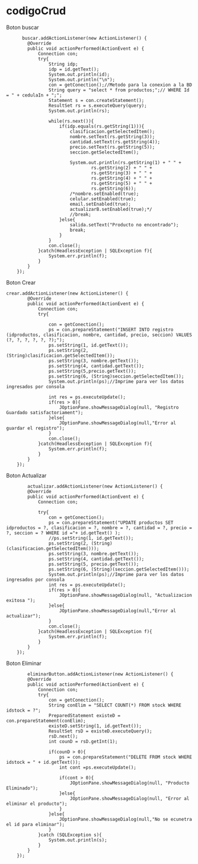 # codigoCrud

  Boton buscar
  
          buscar.addActionListener(new ActionListener() {
            @Override
            public void actionPerformed(ActionEvent e) {
                Connection con;
                try{
                    String idp;
                    idp = id.getText();
                    System.out.println(id);
                    System.out.println("\n");
                    con = getConection();//Metodo para la conexion a la BD
                    String query = "select * from productos;";// WHERE Id = " + cedulaIn + ";";
                    Statement s = con.createStatement();
                    ResultSet rs = s.executeQuery(query);
                    System.out.println(rs);

                    while(rs.next()){
                        if(idp.equals(rs.getString(1))){
                            clasificacion.getSelectedItem();
                            nombre.setText(rs.getString(3));
                            cantidad.setText(rs.getString(4));
                            precio.setText(rs.getString(5));
                            seccion.getSelectedItem();

                            System.out.println(rs.getString(1) + " " +
                                    rs.getString(2) + " " +
                                    rs.getString(3) + " " +
                                    rs.getString(4) + " " +
                                    rs.getString(5) + " " +
                                    rs.getString(6));
                            /*nombre.setEnabled(true);
                            celular.setEnabled(true);
                            email.setEnabled(true);
                            actualizarB.setEnabled(true);*/
                            //break;
                        }else{
                            salida.setText("Producto no encontrado");
                            break;
                        }
                    }
                    con.close();
                }catch(HeadlessException | SQLException f){
                    System.err.println(f);
                }
            }
        });
        
Boton Crear
    
    crear.addActionListener(new ActionListener() {
            @Override
            public void actionPerformed(ActionEvent e) {
                Connection con;
                try{

                    con = getConection();
                    ps = con.prepareStatement("INSERT INTO registro (idproductos, clasificacion, nombre, cantidad, precio, seccion) VALUES (?, ?, ?, ?, ?, ?);");
                    ps.setString(1, id.getText());
                    ps.setString(2, (String)clasificacion.getSelectedItem());
                    ps.setString(3, nombre.getText());
                    ps.setString(4, cantidad.getText());
                    ps.setString(5,precio.getText());
                    ps.setString(6, (String)seccion.getSelectedItem());
                    System.out.println(ps);//Imprime para ver los datos ingresados por consola

                    int res = ps.executeUpdate();
                    if(res > 0){
                        JOptionPane.showMessageDialog(null, "Registro Guardado satisfactoriament");
                    }else{
                        JOptionPane.showMessageDialog(null,"Error al guardar el registro");
                    }
                    con.close();
                }catch(HeadlessException | SQLException f){
                    System.err.println(f);
                }
            }
        });
Boton Actualizar
             
            actualizar.addActionListener(new ActionListener() {
            @Override
            public void actionPerformed(ActionEvent e) {
                Connection con;

                try{
                    con = getConection();
                    ps = con.prepareStatement("UPDATE productos SET idproductos = ?, clasificacion = ?, nombre = ?, cantidad = ?, precio = ?, seccion = ? WHERE id ="+ id.getText() );
                    //ps.setString(1, id.getText());
                    ps.setString(2, (String)(clasificacion.getSelectedItem()));
                    ps.setString(3, nombre.getText());
                    ps.setString(4, cantidad.getText());
                    ps.setString(5, precio.getText());
                    ps.setString(6, (String)(seccion.getSelectedItem()));
                    System.out.println(ps);//Imprime para ver los datos ingresados por consola
                    int res = ps.executeUpdate();
                    if(res > 0){
                        JOptionPane.showMessageDialog(null, "Actualizacion exitosa ");
                    }else{
                        JOptionPane.showMessageDialog(null,"Error al actualizar");
                    }
                    con.close();
                }catch(HeadlessException | SQLException f){
                    System.err.println(f);
                }
            }
        });
  
  Boton Eliminar

            eliminarButton.addActionListener(new ActionListener() {
            @Override
            public void actionPerformed(ActionEvent e) {
                Connection con;
                try{
                    con = getConection();
                    String conElim = "SELECT COUNT(*) FROM stock WHERE idstock = ?";
                    PreparedStatement existeD = con.prepareStatement(conElim);
                    existeD.setString(1, id.getText());
                    ResultSet rsD = existeD.executeQuery();
                    rsD.next();
                    int counD = rsD.getInt(1);

                    if(counD > 0){
                        ps = con.prepareStatement("DELETE FROM stock WHERE idstock = " + id.getText());
                        int cont =ps.executeUpdate();

                        if(cont > 0){
                            JOptionPane.showMessageDialog(null, "Producto Eliminado");
                        }else{
                            JOptionPane.showMessageDialog(null, "Error al eliminar el producto");
                        }
                    }else{
                        JOptionPane.showMessageDialog(null,"No se ecunetra el id para eliminar");
                    }
                }catch (SQLException s){
                    System.out.println(s);
                }
            }
        });
